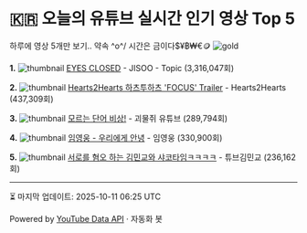 # 🇰🇷 오늘의 유튜브 실시간 인기 영상 Top 5

하루에 영상 5개만 보기.. 약속 \^o^/ 
시간은 금이다$¥฿₩€🪙
![gold](https://media.tenor.com/your-gif-id.gif)


**1.** ![thumbnail](https://i.ytimg.com/vi/aTqchg0BUG4/default.jpg)
[EYES CLOSED](https://youtube.com/watch?v=aTqchg0BUG4) - JISOO - Topic (3,316,047회)

**2.** ![thumbnail](https://i.ytimg.com/vi/tPNGxVu5d68/default.jpg)
[Hearts2Hearts 하츠투하츠 'FOCUS' Trailer](https://youtube.com/watch?v=tPNGxVu5d68) - Hearts2Hearts (437,309회)

**3.** ![thumbnail](https://i.ytimg.com/vi/G_HwLhHkt3c/default.jpg)
[모르는 단어 비상!](https://youtube.com/watch?v=G_HwLhHkt3c) - 괴물쥐 유튜브 (289,794회)

**4.** ![thumbnail](https://i.ytimg.com/vi/ylTuLv9iDmY/default.jpg)
[임영웅 -  우리에게 안녕](https://youtube.com/watch?v=ylTuLv9iDmY) - 임영웅 (330,900회)

**5.** ![thumbnail](https://i.ytimg.com/vi/yanvLkltJ-k/default.jpg)
[서로를 혐오 하는 김민교와 샤코타임ㅋㅋㅋㅋ](https://youtube.com/watch?v=yanvLkltJ-k) - 튜브김민교 (236,162회)


---
⏳ 마지막 업데이트: 2025-10-11 06:25 UTC

Powered by [YouTube Data API](https://developers.google.com/youtube/v3/docs/videos/list) · 자동화 봇